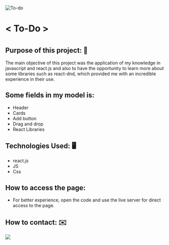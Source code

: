 ![To-do](https://user-images.githubusercontent.com/88389687/234698522-3e367f2d-fd4d-4550-9a13-582263f12fa3.jpeg)


<h1> < To-Do > <h1>


 ## Purpose of this project: 🚀
 The main objective of this project was the application of my knowledge in javascript and react.js and also to have the opportunity to learn more about some libraries such as react-dnd, which provided me with an incredible experience in their use.
 
 ## Some fields in my model is:
 + Header
 + Cards
 + Add button
 + Drag and drop 
 + React Libraries
 
 
 ## Technologies Used: 🖥️ 
 + react.js
 + JS
 + Css
 ## How to access the page:
  
  + For better experience, open the code and use the live server for direct access to the page.
  
 
 ## How to contact: ✉️
 <a href="https://www.linkedin.com/in/henrique-krause-4518771b0/" target="_blank">
    <img src="https://img.shields.io/badge/-Linkedin-blue?style=for-the-badge&logo=Linkedin&logoColor=white">
</a>
